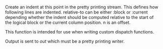 Create an indent at this point in the pretty printing stream. This defines how 
following lines are indented. relative-to can be either :block or :current depending 
whether the indent should be computed relative to the start of the logical block or
the current column position. n is an offset. 

This function is intended for use when writing custom dispatch functions.

Output is sent to *out* which must be a pretty printing writer.